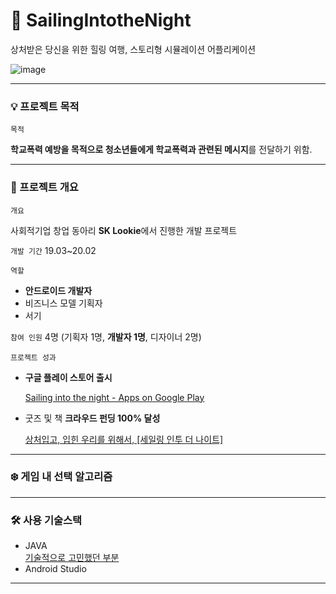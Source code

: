 # 🌌 SailingIntotheNight
상처받은 당신을 위한 힐링 여행, 스토리형 시뮬레이션 어플리케이션 

![image](https://user-images.githubusercontent.com/60427387/163675063-27a75138-2b9a-4ebc-8db4-9e14039bda94.png)


---
### 💡 프로젝트 목적

`목적`

**학교폭력 예방을 목적으로 청소년들에게 학교폭력과 관련된 메시지**를 전달하기 위함.

---

### 💎 프로젝트 개요

`개요`

사회적기업 창업 동아리 **SK Lookie**에서 진행한 개발 프로젝트


`개발 기간`
19.03~20.02


`역할`

- **안드로이드 개발자**
- 비즈니스 모델 기획자
- 서기

`참여 인원` 4명 (기획자 1명, **개발자 1명**, 디자이너 2명)

`프로젝트 성과`

- **구글 플레이 스토어 출시**
    
    [Sailing into the night - Apps on Google Play](https://play.google.com/store/apps/details?id=com.notexample.myapp)
    
- 굿즈 및 책 **크라우드 펀딩 100% 달성**
    
    [상처입고, 입힌 우리를 위해서, [세일링 인투 더 나이트]](https://www.tumblbug.com/sailingintothenight)
    
--- 
### ❄️ 게임 내 선택 알고리즘



---

### 🛠 사용 기술스택

- JAVA    
  [기술적으로 고민했던 부분](./plus.md)
- Android Studio

----
